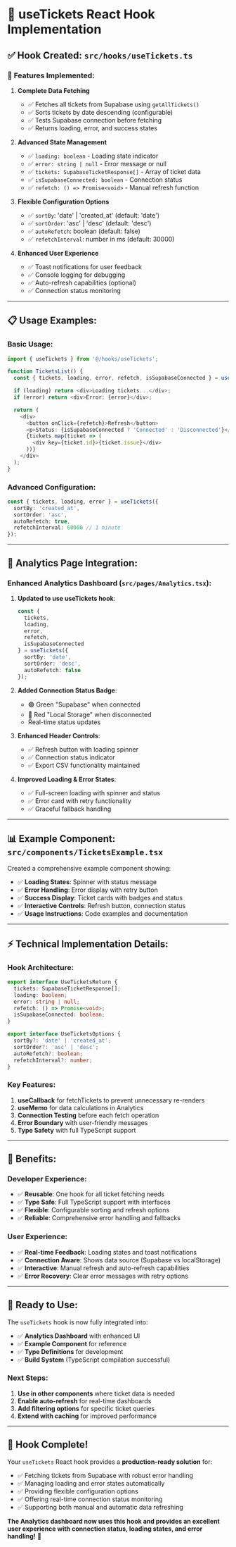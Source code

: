 # 🎯 useTickets React Hook Implementation

## ✅ Hook Created: `src/hooks/useTickets.ts`

### 🚀 **Features Implemented:**

1. **Complete Data Fetching**
   - ✅ Fetches all tickets from Supabase using `getAllTickets()`
   - ✅ Sorts tickets by date descending (configurable)
   - ✅ Tests Supabase connection before fetching
   - ✅ Returns loading, error, and success states

2. **Advanced State Management**
   - ✅ `loading: boolean` - Loading state indicator
   - ✅ `error: string | null` - Error message or null
   - ✅ `tickets: SupabaseTicketResponse[]` - Array of ticket data
   - ✅ `isSupabaseConnected: boolean` - Connection status
   - ✅ `refetch: () => Promise<void>` - Manual refresh function

3. **Flexible Configuration Options**
   - ✅ `sortBy`: 'date' | 'created_at' (default: 'date')
   - ✅ `sortOrder`: 'asc' | 'desc' (default: 'desc')
   - ✅ `autoRefetch`: boolean (default: false)
   - ✅ `refetchInterval`: number in ms (default: 30000)

4. **Enhanced User Experience**
   - ✅ Toast notifications for user feedback
   - ✅ Console logging for debugging
   - ✅ Auto-refresh capabilities (optional)
   - ✅ Connection status monitoring

---

## 📋 **Usage Examples:**

### Basic Usage:
```typescript
import { useTickets } from '@/hooks/useTickets';

function TicketsList() {
  const { tickets, loading, error, refetch, isSupabaseConnected } = useTickets();

  if (loading) return <div>Loading tickets...</div>;
  if (error) return <div>Error: {error}</div>;

  return (
    <div>
      <button onClick={refetch}>Refresh</button>
      <p>Status: {isSupabaseConnected ? 'Connected' : 'Disconnected'}</p>
      {tickets.map(ticket => (
        <div key={ticket.id}>{ticket.issue}</div>
      ))}
    </div>
  );
}
```

### Advanced Configuration:
```typescript
const { tickets, loading, error } = useTickets({
  sortBy: 'created_at',
  sortOrder: 'asc',
  autoRefetch: true,
  refetchInterval: 60000 // 1 minute
});
```

---

## 🔧 **Analytics Page Integration:**

### Enhanced Analytics Dashboard (`src/pages/Analytics.tsx`):

1. **Updated to use useTickets hook**:
   ```typescript
   const { 
     tickets, 
     loading, 
     error, 
     refetch, 
     isSupabaseConnected 
   } = useTickets({
     sortBy: 'date',
     sortOrder: 'desc',
     autoRefetch: false
   });
   ```

2. **Added Connection Status Badge**:
   - 🟢 Green "Supabase" when connected
   - 🔴 Red "Local Storage" when disconnected
   - Real-time status updates

3. **Enhanced Header Controls**:
   - ✅ Refresh button with loading spinner
   - ✅ Connection status indicator
   - ✅ Export CSV functionality maintained

4. **Improved Loading & Error States**:
   - ✅ Full-screen loading with spinner and status
   - ✅ Error card with retry functionality
   - ✅ Graceful fallback handling

---

## 📊 **Example Component: `src/components/TicketsExample.tsx`**

Created a comprehensive example component showing:
- ✅ **Loading States**: Spinner with status message
- ✅ **Error Handling**: Error display with retry button
- ✅ **Success Display**: Ticket cards with badges and status
- ✅ **Interactive Controls**: Refresh button, connection status
- ✅ **Usage Instructions**: Code examples and documentation

---

## ⚡ **Technical Implementation Details:**

### Hook Architecture:
```typescript
export interface UseTicketsReturn {
  tickets: SupabaseTicketResponse[];
  loading: boolean;
  error: string | null;
  refetch: () => Promise<void>;
  isSupabaseConnected: boolean;
}

export interface UseTicketsOptions {
  sortBy?: 'date' | 'created_at';
  sortOrder?: 'asc' | 'desc';
  autoRefetch?: boolean;
  refetchInterval?: number;
}
```

### Key Features:
1. **useCallback** for fetchTickets to prevent unnecessary re-renders
2. **useMemo** for data calculations in Analytics
3. **Connection Testing** before each fetch operation
4. **Error Boundary** with user-friendly messages
5. **Type Safety** with full TypeScript support

---

## 🎯 **Benefits:**

### Developer Experience:
- ✅ **Reusable**: One hook for all ticket fetching needs
- ✅ **Type Safe**: Full TypeScript support with interfaces
- ✅ **Flexible**: Configurable sorting and refresh options
- ✅ **Reliable**: Comprehensive error handling and fallbacks

### User Experience:
- ✅ **Real-time Feedback**: Loading states and toast notifications
- ✅ **Connection Aware**: Shows data source (Supabase vs localStorage)
- ✅ **Interactive**: Manual refresh and auto-refresh capabilities
- ✅ **Error Recovery**: Clear error messages with retry options

---

## 🚀 **Ready to Use:**

The `useTickets` hook is now fully integrated into:
- ✅ **Analytics Dashboard** with enhanced UI
- ✅ **Example Component** for reference
- ✅ **Type Definitions** for development
- ✅ **Build System** (TypeScript compilation successful)

### Next Steps:
1. **Use in other components** where ticket data is needed
2. **Enable auto-refresh** for real-time dashboards
3. **Add filtering options** for specific ticket queries
4. **Extend with caching** for improved performance

---

## 🎉 **Hook Complete!**

Your `useTickets` React hook provides a **production-ready solution** for:
- ✅ Fetching tickets from Supabase with robust error handling
- ✅ Managing loading and error states automatically  
- ✅ Providing flexible configuration options
- ✅ Offering real-time connection status monitoring
- ✅ Supporting both manual and automatic data refreshing

**The Analytics dashboard now uses this hook and provides an excellent user experience with connection status, loading states, and error handling!** 🚀
